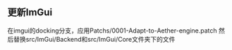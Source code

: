 ## 更新ImGui

在imgui的docking分支，应用Patchs/0001-Adapt-to-Aether-engine.patch
然后替换src/ImGui/Backend和src/ImGui/Core文件夹下的文件